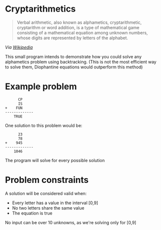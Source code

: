# Cryptarithmetics

> Verbal arithmetic, also known as alphametics, cryptarithmetic, cryptarithm or word addition, is a type of mathematical game consisting of a mathematical equation among unknown numbers, whose digits are represented by letters of the alphabet.

_Via [Wikipedia](https://en.wikipedia.org/wiki/Verbal_arithmetic)_

This small program intends to demonstrate how you could solve any alphametics problem using backtracking. (This is not the most efficient way to solve them, Diophantine equations would outperform this method)

# Example problem

```
	  CP
	  IS
+	 FUN
-------------
	TRUE
```

One solution to this problem would be:

```
	  23
	  78
+	 945
-------------
	1046
```

The program will solve for every possible solution

# Problem constraints

A solution will be considered valid when:
- Every letter has a value in the interval [0,9]
- No two letters share the same value
- The equation is true

No input can be over 10 unknowns, as we're solving only for [0,9]
